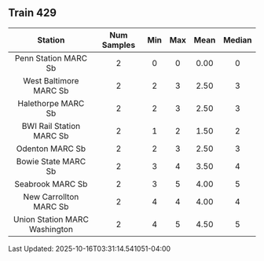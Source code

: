 ## Train 429

| Station | Num Samples | Min | Max | Mean | Median |
| :-----: | :---------: | :-: | :-: | :--: | :----: |
| Penn Station MARC Sb | 2 | 0 | 0 | 0.00 | 0 |
| West Baltimore MARC Sb | 2 | 2 | 3 | 2.50 | 3 |
| Halethorpe MARC Sb | 2 | 2 | 3 | 2.50 | 3 |
| BWI Rail Station MARC Sb | 2 | 1 | 2 | 1.50 | 2 |
| Odenton MARC Sb | 2 | 2 | 3 | 2.50 | 3 |
| Bowie State MARC Sb | 2 | 3 | 4 | 3.50 | 4 |
| Seabrook MARC Sb | 2 | 3 | 5 | 4.00 | 5 |
| New Carrollton MARC Sb | 2 | 4 | 4 | 4.00 | 4 |
| Union Station MARC Washington | 2 | 4 | 5 | 4.50 | 5 |


Last Updated: 2025-10-16T03:31:14.541051-04:00